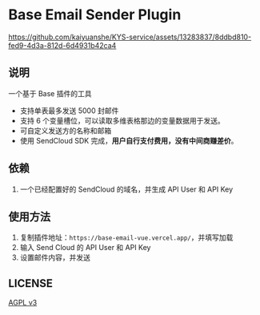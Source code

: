 # Base Email Sender Plugin

https://github.com/kaiyuanshe/KYS-service/assets/13283837/8ddbd810-fed9-4d3a-812d-6d4931b42ca4


## 说明

一个基于 Base 插件的工具

- 支持单表最多发送 5000 封邮件
- 支持 6 个变量槽位，可以读取多维表格那边的变量数据用于发送。
- 可自定义发送方的名称和邮箱
- 使用 SendCloud  SDK 完成，**用户自行支付费用，没有中间商赚差价**。



## 依赖

1. 一个已经配置好的 SendCloud 的域名，并生成 API User 和 API Key

## 使用方法

1. 复制插件地址：`https://base-email-vue.vercel.app/`，并填写加载
2. 输入 Send Cloud 的 API User 和 API Key
3. 设置邮件内容，并发送


## LICENSE
[AGPL v3](LICENSE)
